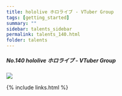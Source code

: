 ```yaml
---
title: hololive ホロライブ - VTuber Group
tags: [getting_started]
summary: ""
sidebar: talents_sidebar
permalink: talents_140.html
folder: talents
---
```



##### No.140 hololive ホロライブ - VTuber Group

![](https://yt3.ggpht.com/ytc/AKedOLTj0OSWM9TvPy4e8v1_o99OtP3Bg7FXthdkgr2bCQ=s176-c-k-c0x00ffffff-no-rj)






{% include links.html %}

